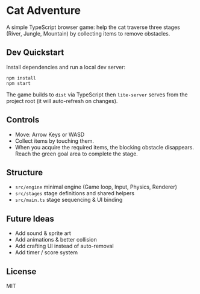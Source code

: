 # Cat Adventure

A simple TypeScript browser game: help the cat traverse three stages (River, Jungle, Mountain) by collecting items to remove obstacles.

## Dev Quickstart

Install dependencies and run a local dev server:

```
npm install
npm start
```

The game builds to `dist` via TypeScript then `lite-server` serves from the project root (it will auto-refresh on changes).

## Controls

- Move: Arrow Keys or WASD
- Collect items by touching them.
- When you acquire the required items, the blocking obstacle disappears. Reach the green goal area to complete the stage.

## Structure

- `src/engine` minimal engine (Game loop, Input, Physics, Renderer)
- `src/stages` stage definitions and shared helpers
- `src/main.ts` stage sequencing & UI binding

## Future Ideas

- Add sound & sprite art
- Add animations & better collision
- Add crafting UI instead of auto-removal
- Add timer / score system

## License

MIT
